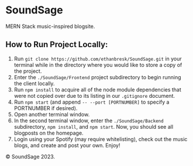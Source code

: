 # SoundSage
MERN Stack music-inspired blogsite.

## How to Run Project Locally:
1. Run `git clone https://github.com/ethanbresk/SoundSage.git` in your terminal while in the directory where you would like to store a copy of the project.
2. Enter the `./SoundSage/Frontend` project subdirectory to begin running the client locally.
3. Run `npm install` to acquire all of the node module dependencies that were not copied over due to its listing in our `.gitignore` document.
4. Run `npm start` (and append `-- --port [PORTNUMBER]` to specify a PORTNUMBER if desired).
5. Open another terminal window.
6. In the second terminal window, enter the `./SoundSage/Backend` subdirectory, `npm install`, and `npm start`. Now, you should see all blogposts on the homepage.
7. Login using your Spotify (may require whitelisting), check out the music blogs, and create and post your own. Enjoy!

&copy; SoundSage 2023.